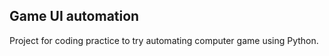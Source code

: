 <h2>Game UI automation</h2>
<p>Project for coding practice to try automating computer game using Python.</p>
